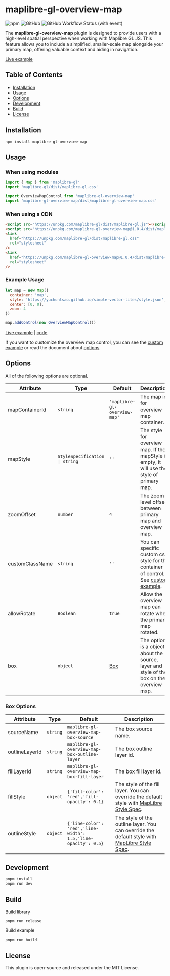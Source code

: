 # maplibre-gl-overview-map

![npm](https://img.shields.io/npm/v/maplibre-gl-overview-map)
![GitHub](https://img.shields.io/github/license/YuChunTsao/maplibre-gl-overview-map)
![GitHub Workflow Status (with event)](https://img.shields.io/github/actions/workflow/status/YuChunTsao/maplibre-gl-overview-map/deploy.yml)

The **maplibre-gl-overview-map** plugin is designed to provide users with a high-level spatial perspective when working with Maplibre GL JS. This feature allows you to include a simplified, smaller-scale map alongside your primary map, offering valuable context and aiding in navigation.

[Live example](https://yuchuntsao.github.io/maplibre-gl-overview-map/)

## Table of Contents

- [Installation](#installation)
- [Usage](#usage)
- [Options](#options)
- [Development](#development)
- [Build](#build)
- [License](#license)

## Installation

```bash
npm install maplibre-gl-overview-map
```

## Usage

### When using modules

```javascript
import { Map } from 'maplibre-gl'
import 'maplibre-gl/dist/maplibre-gl.css'

import OverviewMapControl from 'maplibre-gl-overview-map'
import 'maplibre-gl-overview-map/dist/maplibre-gl-overview-map.css'
```

### When using a CDN

```html
<script src="https://unpkg.com/maplibre-gl/dist/maplibre-gl.js"></script>
<script src="https://unpkg.com/maplibre-gl-overview-map@1.0.4/dist/maplibre-gl-overview-map.umd.js"></script>
<link
  href="https://unpkg.com/maplibre-gl/dist/maplibre-gl.css"
  rel="stylesheet"
/>
<link
  href="https://unpkg.com/maplibre-gl-overview-map@1.0.4/dist/maplibre-gl-overview-map.css"
  rel="stylesheet"
/>
```

### Example Usage

```javascript
let map = new Map({
  container: 'map',
  style: 'https://yuchuntsao.github.io/simple-vector-tiles/style.json',
  center: [0, 0],
  zoom: 4
})

map.addControl(new OverviewMapControl())
```

[Live example](https://yuchuntsao.github.io/maplibre-gl-overview-map/) | [code](https://github.com/YuChunTsao/maplibre-gl-overview-map/examples/index.html)

If you want to customize the overview map control, you can see the [custom example](https://github.com/YuChunTsao/maplibre-gl-overview-map/examples/custom.html) or read the document about [options](#options).

## Options

All of the following options are optional.

| Attribute       | Type                           | Default                      | Description                                                                                 |
| --------------- | ------------------------------ | ---------------------------- | ------------------------------------------------------------------------------------------- |
| mapContainerId  | `string`                       | `'maplibre-gl-overview-map'` | The map id for overview map container.                                                      |
| mapStyle        | `StyleSpecification \| string` | `''`                         | The style for overview map. If the mapStyle is empty, it will use the style of primary map. |
| zoomOffset      | `number`                       | `4`                          | The zoom level offset between primary map and overview map.                                 |
| customClassName | `string`                       | `''`                         | You can specific custom css style for the container of control. See [custom example](#).    |
| allowRotate     | `Boolean`                      | `true`                       | Allow the overview map can rotate when the primary map rotated.                             |
| box             | `object`                       | [Box](#box-options)          | The option is a object about the source, layer and style of the box on the overview map.    |

### Box Options

| Attribute      | Type     | Default                                                       | Description                                                                                                                               |
| -------------- | -------- | ------------------------------------------------------------- | ----------------------------------------------------------------------------------------------------------------------------------------- |
| sourceName     | `string` | `maplibre-gl-overview-map-box-source`                         | The box source name.                                                                                                                      |
| outlineLayerId | `string` | `maplibre-gl-overview-map-box-outline-layer`                  | The box outline layer id.                                                                                                                 |
| fillLayerId    | `string` | `maplibre-gl-overview-map-box-fill-layer`                     | The box fill layer id.                                                                                                                    |
| fillStyle      | `object` | `{'fill-color': 'red','fill-opacity': 0.1}`                   | The style of the fill layer. You can override the default style with [MapLibre Style Spec](https://maplibre.org/maplibre-style-spec/).    |
| outlineStyle   | `object` | `{'line-color': 'red','line-width': 1.5,'line-opacity': 0.5}` | The style of the outline layer. You can override the default style with [MapLibre Style Spec](https://maplibre.org/maplibre-style-spec/). |

## Development

```bash
pnpm install
pnpm run dev
```

## Build

Build library

```bash
pnpm run release
```

Build example

```bash
pnpm run build
```

## License

This plugin is open-source and released under the MIT License.
